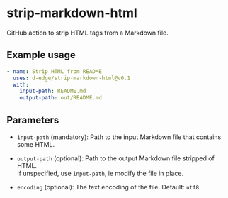 # strip-markdown-html

GitHub action to strip HTML tags from a Markdown file.

## Example usage

```yaml
- name: Strip HTML from README
  uses: d-edge/strip-markdown-html@v0.1
  with:
    input-path: README.md
    output-path: out/README.md
```

## Parameters

* `input-path` (mandatory): Path to the input Markdown file that contains some HTML.

* `output-path` (optional): Path to the output Markdown file stripped of HTML.  
    If unspecified, use `input-path`, ie modify the file in place.

* `encoding` (optional): The text encoding of the file. Default: `utf8`.
